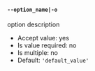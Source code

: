 #### `--option_name|-o`

option description

* Accept value: yes
* Is value required: no
* Is multiple: no
* Default: `'default_value'`
